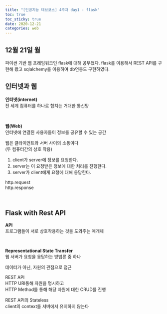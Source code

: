 ```yaml
---
title: "[인공지능 데브코스] 4주차 day1 - flask"
toc: true
toc_sticky: true
date: 2020-12-21
categories: web
---
```


## 12월 21일 월   

파이썬 기반 웹 프레임워크인 flask에 대해 공부했다. flask를 이용해서 REST API를 구현해 봤고 sqlalchemy를 이용하여 db연동도 구현하였다.   


## 인터넷과 웹  

**인터넷(internet)**  
전 세계 컴퓨터를 하나로 합치는 거대한 통신망  
<p>&nbsp;</p>  

**웹(Web)**  
인터넷에 연결된 사용자들이 정보를 공유할 수 있는 공간  

웹은 클라이언트와 서버 사이의 소통이다  
(두 컴퓨터간의 상호 작용)  

1. client가 server에 정보를 요청한다.  
2. server는 이 요청받은 정보에 대한 처리를 진행한다.   
3. server가 client에게 요청에 대해 응답한다.   

http.request  
http.response  
<p>&nbsp;</p>  


## Flask with Rest API  

**API**  
프로그램들이 서로 상호작용하는 것을 도와주는 매개체  
<p>&nbsp;</p>  

**Representational State Transfer**  
웹 서버가 요청을 응답하는 방법론 중 하나  

데이터가 아닌, 자원의 관점으로 접근  

REST API  
HTTP URI통해 자원을 명시하고  
HTTP Method를 통해 해당 자원에 대한 CRUD를 진행  

REST API의 Stateless  
client의 context를 서버에서 유지하지 않는다   

